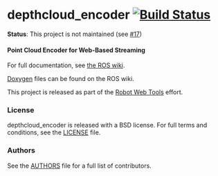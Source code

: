 depthcloud_encoder [![Build Status](https://api.travis-ci.org/RobotWebTools/depthcloud_encoder.png)](https://travis-ci.org/RobotWebTools/depthcloud_encoder)
==================

**Status**: This project is not maintained (see [#17](https://github.com/RobotWebTools/depthcloud_encoder/issues/17))

#### Point Cloud Encoder for Web-Based Streaming
For full documentation, see [the ROS wiki](http://ros.org/wiki/depthcloud_encoder).

[Doxygen](http://docs.ros.org/indigo/api/depthcloud_encoder/html/) files can be found on the ROS wiki.

This project is released as part of the [Robot Web Tools](http://robotwebtools.org/) effort.

### License
depthcloud_encoder is released with a BSD license. For full terms and conditions, see the [LICENSE](LICENSE) file.

### Authors
See the [AUTHORS](AUTHORS.md) file for a full list of contributors.
